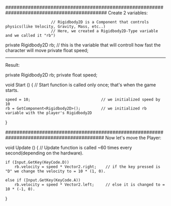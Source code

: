 ############################################################################################
Create 2 variables:

                        // Rigidbody2D is a Component that controls physics(like Velocity, Gravity, Mass, etc..)
                        // Here, we created a Rigidbody2D-Type variable and we called it "rb")
private Rigidbody2D rb; 
// this is the variable that will controll how fast the character will move
private float speed; 

__________________________________________________________________________________________
Result:


private Rigidbody2D rb;
private float speed;

void Start () {                        // Start function is called only once; that's when the game starts.


    speed = 10;                               // we initialized speed by 10
    rb = GetComponent<Rigidbody2D>();         // we initialized rb variable with the player's Rigidbody2D
}


###########################################################################################
Now let's move the Player:

void Update () {                       // Update function is called ~60 times every second(depending on the hardware).


    if (Input.GetKey(KeyCode.D))    
        rb.velocity = speed * Vector2.right;    // if the key pressed is "D" we change the velocity to = 10 * (1, 0). 

    else if (Input.GetKey(KeyCode.A))
        rb.velocity = speed * Vector2.left;     // else it is changed to = 10 * (-1, 0).
}

